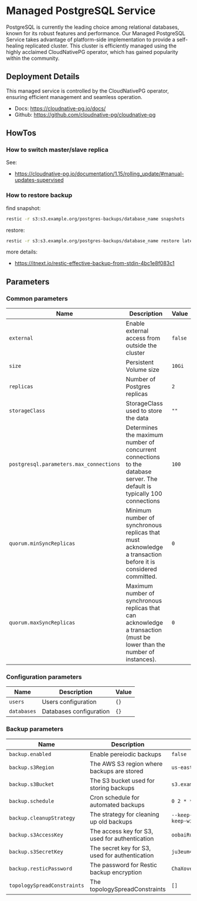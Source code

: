 # Managed PostgreSQL Service

PostgreSQL is currently the leading choice among relational databases, known for its robust features and performance. Our Managed PostgreSQL Service takes advantage of platform-side implementation to provide a self-healing replicated cluster. This cluster is efficiently managed using the highly acclaimed CloudNativePG operator, which has gained popularity within the community.

## Deployment Details

This managed service is controlled by the CloudNativePG operator, ensuring efficient management and seamless operation.

- Docs: <https://cloudnative-pg.io/docs/>
- Github: <https://github.com/cloudnative-pg/cloudnative-pg>

## HowTos

### How to switch master/slave replica

See:

- <https://cloudnative-pg.io/documentation/1.15/rolling_update/#manual-updates-supervised>

### How to restore backup

find snapshot:

```bash
restic -r s3:s3.example.org/postgres-backups/database_name snapshots
```

restore:

```bash
restic -r s3:s3.example.org/postgres-backups/database_name restore latest --target /tmp/
```

more details:

- <https://itnext.io/restic-effective-backup-from-stdin-4bc1e8f083c1>

## Parameters

### Common parameters

| Name                                    | Description                                                                                                              | Value   |
| --------------------------------------- | ------------------------------------------------------------------------------------------------------------------------ | ------- |
| `external`                              | Enable external access from outside the cluster                                                                          | `false` |
| `size`                                  | Persistent Volume size                                                                                                   | `10Gi`  |
| `replicas`                              | Number of Postgres replicas                                                                                              | `2`     |
| `storageClass`                          | StorageClass used to store the data                                                                                      | `""`    |
| `postgresql.parameters.max_connections` | Determines the maximum number of concurrent connections to the database server. The default is typically 100 connections | `100`   |
| `quorum.minSyncReplicas`                | Minimum number of synchronous replicas that must acknowledge a transaction before it is considered committed.            | `0`     |
| `quorum.maxSyncReplicas`                | Maximum number of synchronous replicas that can acknowledge a transaction (must be lower than the number of instances).  | `0`     |

### Configuration parameters

| Name        | Description             | Value |
| ----------- | ----------------------- | ----- |
| `users`     | Users configuration     | `{}`  |
| `databases` | Databases configuration | `{}`  |

### Backup parameters

| Name                        | Description                                    | Value                                                  |
| --------------------------- | ---------------------------------------------- | ------------------------------------------------------ |
| `backup.enabled`            | Enable pereiodic backups                       | `false`                                                |
| `backup.s3Region`           | The AWS S3 region where backups are stored     | `us-east-1`                                            |
| `backup.s3Bucket`           | The S3 bucket used for storing backups         | `s3.example.org/postgres-backups`                      |
| `backup.schedule`           | Cron schedule for automated backups            | `0 2 * * *`                                            |
| `backup.cleanupStrategy`    | The strategy for cleaning up old backups       | `--keep-last=3 --keep-daily=3 --keep-within-weekly=1m` |
| `backup.s3AccessKey`        | The access key for S3, used for authentication | `oobaiRus9pah8PhohL1ThaeTa4UVa7gu`                     |
| `backup.s3SecretKey`        | The secret key for S3, used for authentication | `ju3eum4dekeich9ahM1te8waeGai0oog`                     |
| `backup.resticPassword`     | The password for Restic backup encryption      | `ChaXoveekoh6eigh4siesheeda2quai0`                     |
| `topologySpreadConstraints` | The topologySpreadConstraints                  | `[]`                                                   |
